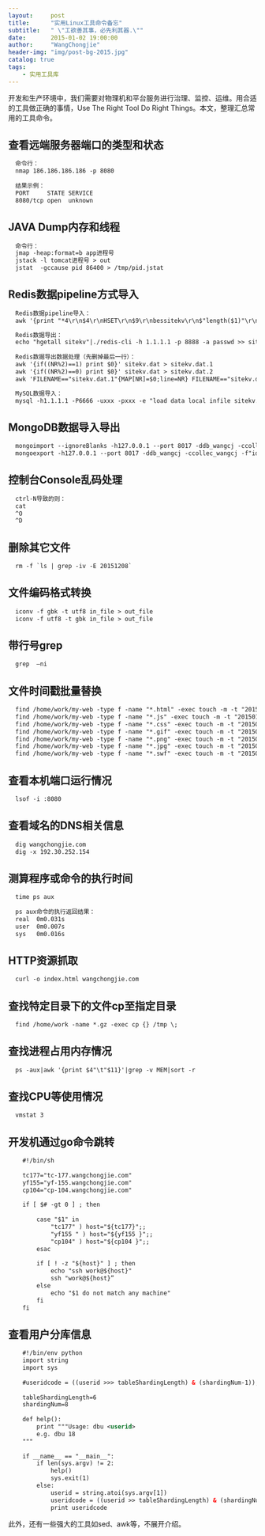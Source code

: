 ```yaml
---
layout:     post
title:      "实用Linux工具命令备忘"
subtitle:   " \"工欲善其事，必先利其器.\""
date:       2015-01-02 19:00:00
author:     "WangChongjie"
header-img: "img/post-bg-2015.jpg"
catalog: true
tags:
    - 实用工具库
---
```

开发和生产环境中，我们需要对物理机和平台服务进行治理、监控、运维。用合适的工具做正确的事情，Use The Right Tool Do 
Right Things。本文，整理汇总常用的工具命令。

## 查看远端服务器端口的类型和状态

```xml
  命令行：
  nmap 186.186.186.186 -p 8080
  
  结果示例：
  PORT     STATE SERVICE
  8080/tcp open  unknown
```

## JAVA Dump内存和线程

```xml
  命令行：
  jmap -heap:format=b app进程号
  jstack -l tomcat进程号 > out
  jstat  -gccause pid 86400 > /tmp/pid.jstat
```

## Redis数据pipeline方式导入

```xml
  Redis数据pipeline导入：
  awk '{print "*4\r\n$4\r\nHSET\r\n$9\r\nbessitekv\r\n$"length($1)"\r\n"$1"\r\n$"length($2)"\r\n"$2"\r"}' sitekv.out | ./redis-cli -h 1.1.1.1 -p 8888 --pipe 

  Redis数据导出：
  echo "hgetall sitekv"|./redis-cli -h 1.1.1.1 -p 8888 -a passwd >> sitekv.dat
  
  Redis数据导出数据处理（先删掉最后一行）：
  awk '{if((NR%2)==1) print $0}' sitekv.dat > sitekv.dat.1
  awk '{if((NR%2)==0) print $0}' sitekv.dat > sitekv.dat.2
  awk 'FILENAME=="sitekv.dat.1"{MAP[NR]=$0;line=NR} FILENAME=="sitekv.dat.2"{print MAP[NR-line]"\t"$0 }' sitekv.dat.1 sitekv.dat.2>sitekv.out

  MySQL数据导入：
  mysql -h1.1.1.1 -P6666 -uxxx -pxxx -e "load data local infile sitekv.out into table uv_kv.newdsp_site_kv"
```

## MongoDB数据导入导出

```xml
  mongoimport --ignoreBlanks -h127.0.0.1 --port 8017 -ddb_wangcj -ccollec_wangcj -f"id,key" --type "tsv" --file data.dat
  mongoexport -h127.0.0.1 --port 8017 -ddb_wangcj -ccollec_wangcj -f"id,key" --csv > mongo.out
```

## 控制台Console乱码处理

```xml
  ctrl-N导致的则：
  cat
  ^O
  ^D
```

## 删除其它文件

```xml
  rm -f `ls | grep -iv -E 20151208`
```

## 文件编码格式转换

```xml
  iconv -f gbk -t utf8 in_file > out_file
  iconv -f utf8 -t gbk in_file > out_file
```

## 带行号grep

```xml
  grep  –ni
```

## 文件时间戳批量替换

```xml
  find /home/work/my-web -type f -name "*.html" -exec touch -m -t "201501182200" {} \;
  find /home/work/my-web -type f -name "*.js" -exec touch -m -t "201501182200" {} \;
  find /home/work/my-web -type f -name "*.css" -exec touch -m -t "201501182200" {} \;
  find /home/work/my-web -type f -name "*.gif" -exec touch -m -t "201501182200" {} \;
  find /home/work/my-web -type f -name "*.png" -exec touch -m -t "201501182200" {} \;
  find /home/work/my-web -type f -name "*.jpg" -exec touch -m -t "201501182200" {} \;
  find /home/work/my-web -type f -name "*.swf" -exec touch -m -t "201501182200" {} \;
```

## 查看本机端口运行情况

```xml
  lsof -i :8080
```

## 查看域名的DNS相关信息

```xml
  dig wangchongjie.com
  dig -x 192.30.252.154
```

## 测算程序或命令的执行时间

```xml
  time ps aux
  
  ps aux命令的执行返回结果：
  real	0m0.031s
  user	0m0.007s
  sys	0m0.016s
```

## HTTP资源抓取

```xml
  curl -o index.html wangchongjie.com
```

## 查找特定目录下的文件cp至指定目录

```xml
  find /home/work -name *.gz -exec cp {} /tmp \;
```

## 查找进程占用内存情况

```xml
  ps -aux|awk '{print $4"\t"$11}'|grep -v MEM|sort -r
```

## 查找CPU等使用情况

```xml
  vmstat 3
```

## 开发机通过go命令跳转

```xml
    #!/bin/sh
    
    tc177="tc-177.wangchongjie.com"
    yf155="yf-155.wangchongjie.com"
    cp104="cp-104.wangchongjie.com"
    
    if [ $# -gt 0 ] ; then
    
        case "$1" in
            "tc177" ) host="${tc177}";;
            "yf155 " ) host="${yf155 }";;
            "cp104" ) host="${cp104 }";;
        esac
    
        if [ ! -z "${host}" ] ; then
            echo "ssh work@${host}"
            ssh "work@${host}”
        else
            echo "$1 do not match any machine"
        fi
    fi
```

## 查看用户分库信息

```xml
    #!/bin/env python
    import string
    import sys
    
    #useridcode = ((userid >>> tableShardingLength) & (shardingNum-1));
    
    tableShardingLength=6
    shardingNum=8
    
    def help():
        print """Usage: dbu <userid>
        e.g. dbu 18
    """
    
    if __name__ == "__main__":
        if len(sys.argv) != 2:
            help()
            sys.exit(1)
        else:
            userid = string.atoi(sys.argv[1])
            useridcode = ((userid >> tableShardingLength) & (shardingNum-1));
            print useridcode
```

此外，还有一些强大的工具如sed、awk等，不展开介绍。